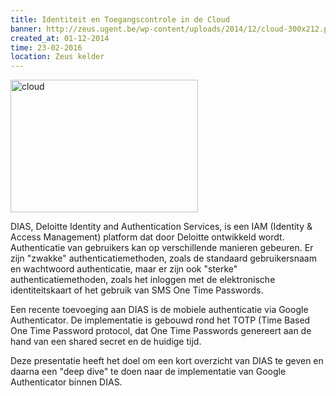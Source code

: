 ```yaml
---
title: Identiteit en Toegangscontrole in de Cloud
banner: http://zeus.ugent.be/wp-content/uploads/2014/12/cloud-300x212.png
created_at: 01-12-2014
time: 23-02-2016
location: Zeus kelder
---
```


<p style="text-align: left;"><a href="https://zeus.ugent.be/wp-content/uploads/2014/12/cloud.png"><img src="http://zeus.ugent.be/wp-content/uploads/2014/12/cloud-300x212.png" alt="cloud" width="300" height="212" class="alignright size-medium wp-image-2149" /></a></p>

<p>DIAS, Deloitte Identity and Authentication Services, is een IAM (Identity & Access Management) platform dat door Deloitte ontwikkeld wordt. Authenticatie van gebruikers kan op verschillende manieren gebeuren. Er zijn "zwakke" authenticatiemethoden, zoals de standaard gebruikersnaam en wachtwoord authenticatie, maar er zijn ook "sterke" authenticatiemethoden, zoals het inloggen met de elektronische identiteitskaart of het gebruik van SMS One Time Passwords.</p>

<p>Een recente toevoeging aan DIAS is de mobiele authenticatie via Google Authenticator. De implementatie is gebouwd rond het TOTP (Time Based One Time Password protocol, dat One Time Passwords genereert aan de hand van een shared secret en de huidige tijd.</p>

<p>Deze presentatie heeft het doel om een kort overzicht van DIAS te geven en daarna een "deep dive" te doen naar de implementatie van Google Authenticator binnen DIAS.</p>

